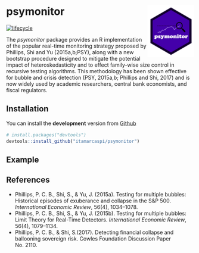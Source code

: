
<!-- README.md is generated from README.Rmd. Please edit that file -->

# psymonitor <img src="man/figures/logo.png" align="right" height=139/>

[![lifecycle](https://img.shields.io/badge/lifecycle-experimental-orange.svg)](https://www.tidyverse.org/lifecycle/#experimental)

The *psymonitor* package provides an R implementation of the popular
real-time monitoring strategy proposed by Phillips, Shi and Yu
(2015a,b;PSY), along with a new bootstrap procedure designed to mitigate
the potential impact of heteroskedasticity and to effect family-wise
size control in recursive testing algorithms. This methodology has been
shown effective for bubble and crisis detection (PSY, 2015a,b; Phillips
and Shi, 2017) and is now widely used by academic researchers, central
bank economists, and fiscal regulators.

## Installation

You can install the **development** version from
[Github](https://github.com/itamarcaspi/psymonitor/)

``` r
# install.packages("devtools")
devtools::install_github("itamarcaspi/psymonitor")
```

## Example

## References

  - Phillips, P. C. B., Shi, S., & Yu, J. (2015a). Testing for multiple
    bubbles: Historical episodes of exuberance and collapse in the S\&P
    500. *International Economic Review*, 56(4), 1034–1078.
  - Phillips, P. C. B., Shi, S., & Yu, J. (2015b). Testing for multiple
    bubbles: Limit Theory for Real-Time Detectors. *International
    Economic Review*, 56(4), 1079–1134.
  - Phillips, P. C. B., & Shi, S.(2017). Detecting financial collapse
    and ballooning sovereign risk. Cowles Foundation Discussion Paper
    No. 2110.
